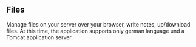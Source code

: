 ## Files

Manage files on your server over your browser, write notes, up/download files.
At this time, the application supports only german language und a Tomcat application server.

